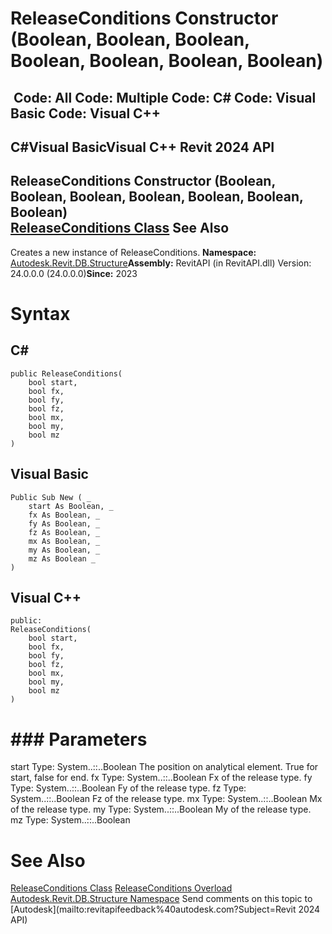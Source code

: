 # ReleaseConditions Constructor (Boolean, Boolean, Boolean, Boolean, Boolean, Boolean, Boolean)

﻿
 Code: All Code: Multiple Code: C# Code: Visual Basic Code: Visual C++   
---  
C#Visual BasicVisual C++
Revit 2024 API  
---  
ReleaseConditions Constructor (Boolean, Boolean, Boolean, Boolean, Boolean, Boolean, Boolean)  
[ReleaseConditions Class](f742770e-6b65-f237-5851-ccdf16cfc1b5.md "ReleaseConditions Class") See Also  
---  
Creates a new instance of ReleaseConditions. 
**Namespace:** [Autodesk.Revit.DB.Structure](d586b341-f687-9d90-e96d-255806b7d4fc.md "Autodesk.Revit.DB.Structure Namespace")**Assembly:** RevitAPI (in RevitAPI.dll) Version: 24.0.0.0 (24.0.0.0)**Since:** 2023 
# Syntax
C#  
---  
```text
public ReleaseConditions(
	bool start,
	bool fx,
	bool fy,
	bool fz,
	bool mx,
	bool my,
	bool mz
)
```
  
Visual Basic  
---  
```text
Public Sub New ( _
	start As Boolean, _
	fx As Boolean, _
	fy As Boolean, _
	fz As Boolean, _
	mx As Boolean, _
	my As Boolean, _
	mz As Boolean _
)
```
  
Visual C++  
---  
```text
public:
ReleaseConditions(
	bool start, 
	bool fx, 
	bool fy, 
	bool fz, 
	bool mx, 
	bool my, 
	bool mz
)
```
  
# ### Parameters
start
    Type: System..::..Boolean The position on analytical element. True for start, false for end. 
fx
    Type: System..::..Boolean Fx of the release type. 
fy
    Type: System..::..Boolean Fy of the release type. 
fz
    Type: System..::..Boolean Fz of the release type. 
mx
    Type: System..::..Boolean Mx of the release type. 
my
    Type: System..::..Boolean My of the release type. 
mz
    Type: System..::..Boolean
# See Also
[ReleaseConditions Class](f742770e-6b65-f237-5851-ccdf16cfc1b5.md "ReleaseConditions Class")
[ReleaseConditions Overload](d0d81781-b683-ba87-9c1d-074417bcdb7a.md "ReleaseConditions Constructor")
[Autodesk.Revit.DB.Structure Namespace](d586b341-f687-9d90-e96d-255806b7d4fc.md "Autodesk.Revit.DB.Structure Namespace")
Send comments on this topic to [Autodesk](mailto:revitapifeedback%40autodesk.com?Subject=Revit 2024 API)